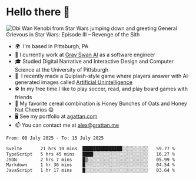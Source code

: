 <!--
**GameDog9988/GameDog9988** is a ✨ _special_ ✨ repository because its `README.md` (this file) appears on your GitHub profile.

Here are some ideas to get you started:

- 🔭 I’m currently working on ...
- 🌱 I’m currently learning ...
- 👯 I’m looking to collaborate on ...
- 🤔 I’m looking for help with ...
- 💬 Ask me about ...
- 📫 How to reach me: ...
- 😄 Pronouns: ...
- ⚡ Fun fact: ...
-->



Hello there 👋
==================================

![Obi Wan Kenobi from Star Wars jumping down and greeting General Grievous in Star Wars: Episode III – Revenge of the Sith](https://github.com/agrattan0820/agrattan0820/assets/51346343/689e56eb-29be-46a5-a079-28ea727b5f7e)


- 🌍  I'm based in Pittsburgh, PA
- 🦢  I currently work at [Gray Swan AI](https://www.grayswan.ai) as a software engineer
- 🎓  Studied Digital Narrative and Interactive Design and Computer Science at the University of Pittsburgh
- 👾  I recently made a Quiplash-style game where players answer with AI-generated images called [Artificial Unintelligence](https://github.com/agrattan0820/artificial-unintelligence)
- ⚽  In my free time I like to play soccer, read, and play board games with friends
- 🥣  My favorite cereal combination is Honey Bunches of Oats and Honey Nut Cheerios 😋
- 🖥️  See my portfolio at [agattan.com](http://agrattan.com/)
- 📫  You can contact me at [alex@grattan.me](mailto:alex@grattan.me)

<!--START_SECTION:waka-->

```txt
From: 08 July 2025 - To: 15 July 2025

Svelte       21 hrs 10 mins  ███████████████░░░░░░░░░░   59.77 %
TypeScript   5 hrs 45 mins   ████░░░░░░░░░░░░░░░░░░░░░   16.27 %
JSON         2 hrs 7 mins    █▒░░░░░░░░░░░░░░░░░░░░░░░   05.99 %
Markdown     1 hr 36 mins    █░░░░░░░░░░░░░░░░░░░░░░░░   04.54 %
JavaScript   1 hr 17 mins    █░░░░░░░░░░░░░░░░░░░░░░░░   03.64 %
```

<!--END_SECTION:waka-->
